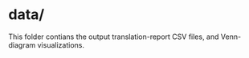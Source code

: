 # data/

This folder contians the output translation-report CSV files, and Venn-diagram visualizations.